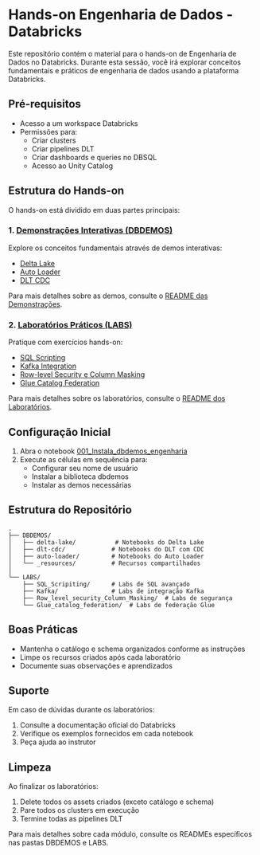 # Hands-on Engenharia de Dados - Databricks

Este repositório contém o material para o hands-on de Engenharia de Dados no Databricks. Durante esta sessão, você irá explorar conceitos fundamentais e práticos de engenharia de dados usando a plataforma Databricks.

## Pré-requisitos

- Acesso a um workspace Databricks
- Permissões para:
  - Criar clusters
  - Criar pipelines DLT
  - Criar dashboards e queries no DBSQL
  - Acesso ao Unity Catalog

## Estrutura do Hands-on

O hands-on está dividido em duas partes principais:

### 1. <a href="$./DBDEMOS/README.md">Demonstrações Interativas (DBDEMOS)</a>
Explore os conceitos fundamentais através de demos interativas:
- <a href="$./DBDEMOS/README_Delta_Lake.md">Delta Lake</a>
- <a href="$./DBDEMOS/README_Auto_Loader.md">Auto Loader</a>
- <a href="$./DBDEMOS/README_DLT_CDC.md">DLT CDC</a>

Para mais detalhes sobre as demos, consulte o <a href="$./DBDEMOS/README.md">README das Demonstrações</a>.

### 2. <a href="$./LABS/README.md">Laboratórios Práticos (LABS)</a>
Pratique com exercícios hands-on:
- <a href="$./LABS/README_SQL_Scripting.md">SQL Scripting</a>
- <a href="$./LABS/README_Kafka.md">Kafka Integration</a>
- <a href="$./LABS/README_RLS_CM.md">Row-level Security e Column Masking</a>
- <a href="$./LABS/README_Glue.md">Glue Catalog Federation</a>

Para mais detalhes sobre os laboratórios, consulte o <a href="$./LABS/README.md">README dos Laboratórios</a>.

## Configuração Inicial

1. Abra o notebook <a href="$./DBDEMOS/001_Instala_dbdemos_engenharia">001_Instala_dbdemos_engenharia</a>
2. Execute as células em sequência para:
   - Configurar seu nome de usuário
   - Instalar a biblioteca dbdemos
   - Instalar as demos necessárias

## Estrutura do Repositório

```
.
├── DBDEMOS/
│   ├── delta-lake/           # Notebooks do Delta Lake
│   ├── dlt-cdc/             # Notebooks do DLT com CDC
│   ├── auto-loader/         # Notebooks do Auto Loader
│   └── _resources/          # Recursos compartilhados
│
└── LABS/
    ├── SQL_Scripiting/      # Labs de SQL avançado
    ├── Kafka/               # Labs de integração Kafka
    ├── Row_level_security_Column_Masking/  # Labs de segurança
    └── Glue_catalog_federation/  # Labs de federação Glue
```

## Boas Práticas

- Mantenha o catálogo e schema organizados conforme as instruções
- Limpe os recursos criados após cada laboratório
- Documente suas observações e aprendizados

## Suporte

Em caso de dúvidas durante os laboratórios:
1. Consulte a documentação oficial do Databricks
2. Verifique os exemplos fornecidos em cada notebook
3. Peça ajuda ao instrutor

## Limpeza

Ao finalizar os laboratórios:
1. Delete todos os assets criados (exceto catálogo e schema)
2. Pare todos os clusters em execução
3. Termine todas as pipelines DLT

Para mais detalhes sobre cada módulo, consulte os READMEs específicos nas pastas DBDEMOS e LABS.



